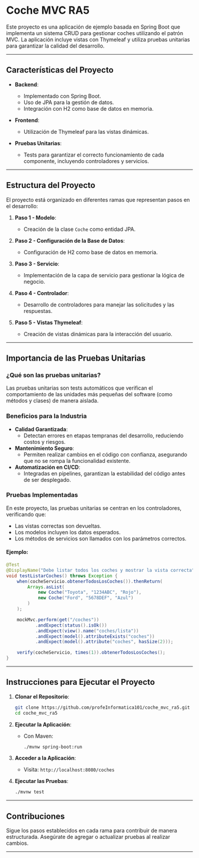 
# **Coche MVC RA5**

Este proyecto es una aplicación de ejemplo basada en Spring Boot que implementa un sistema CRUD para gestionar coches utilizando el patrón MVC. La aplicación incluye vistas con Thymeleaf y utiliza pruebas unitarias para garantizar la calidad del desarrollo.

---

## **Características del Proyecto**

- **Backend**:
  - Implementado con Spring Boot.
  - Uso de JPA para la gestión de datos.
  - Integración con H2 como base de datos en memoria.

- **Frontend**:
  - Utilización de Thymeleaf para las vistas dinámicas.

- **Pruebas Unitarias**:
  - Tests para garantizar el correcto funcionamiento de cada componente, incluyendo controladores y servicios.

---

## **Estructura del Proyecto**

El proyecto está organizado en diferentes ramas que representan pasos en el desarrollo:

1. **Paso 1 - Modelo**:
   - Creación de la clase `Coche` como entidad JPA.

2. **Paso 2 - Configuración de la Base de Datos**:
   - Configuración de H2 como base de datos en memoria.

3. **Paso 3 - Servicio**:
   - Implementación de la capa de servicio para gestionar la lógica de negocio.

4. **Paso 4 - Controlador**:
   - Desarrollo de controladores para manejar las solicitudes y las respuestas.

5. **Paso 5 - Vistas Thymeleaf**:
   - Creación de vistas dinámicas para la interacción del usuario.

---

## **Importancia de las Pruebas Unitarias**

### **¿Qué son las pruebas unitarias?**
Las pruebas unitarias son tests automáticos que verifican el comportamiento de las unidades más pequeñas del software (como métodos y clases) de manera aislada.

### **Beneficios para la Industria**
- **Calidad Garantizada**:
  - Detectan errores en etapas tempranas del desarrollo, reduciendo costos y riesgos.
- **Mantenimiento Seguro**:
  - Permiten realizar cambios en el código con confianza, asegurando que no se rompa la funcionalidad existente.
- **Automatización en CI/CD**:
  - Integradas en pipelines, garantizan la estabilidad del código antes de ser desplegado.

### **Pruebas Implementadas**
En este proyecto, las pruebas unitarias se centran en los controladores, verificando que:
- Las vistas correctas son devueltas.
- Los modelos incluyen los datos esperados.
- Los métodos de servicios son llamados con los parámetros correctos.

#### Ejemplo:
```java
@Test
@DisplayName("Debe listar todos los coches y mostrar la vista correcta")
void testListarCoches() throws Exception {
    when(cocheServicio.obtenerTodosLosCoches()).thenReturn(
        Arrays.asList(
            new Coche("Toyota", "1234ABC", "Rojo"),
            new Coche("Ford", "5678DEF", "Azul")
        )
    );

    mockMvc.perform(get("/coches"))
           .andExpect(status().isOk())
           .andExpect(view().name("coches/lista"))
           .andExpect(model().attributeExists("coches"))
           .andExpect(model().attribute("coches", hasSize(2)));

    verify(cocheServicio, times(1)).obtenerTodosLosCoches();
}
```

---

## **Instrucciones para Ejecutar el Proyecto**

1. **Clonar el Repositorio**:
   ```bash
   git clone https://github.com/profeInformatica101/coche_mvc_ra5.git
   cd coche_mvc_ra5
   ```

2. **Ejecutar la Aplicación**:
   - Con Maven:
     ```bash
     ./mvnw spring-boot:run
     ```

3. **Acceder a la Aplicación**:
   - Visita: `http://localhost:8080/coches`

4. **Ejecutar las Pruebas**:
   ```bash
   ./mvnw test
   ```

---

## **Contribuciones**

Sigue los pasos establecidos en cada rama para contribuir de manera estructurada. Asegúrate de agregar o actualizar pruebas al realizar cambios.

---
